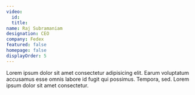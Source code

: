 ```yaml
---
video:
  id:
  title:
name: Raj Subramaniam
designation: CEO
company: Fedex
featured: false
homepage: false
displayOrder: 5
---
```


Lorem ipsum dolor sit amet consectetur adipisicing elit. Earum voluptatum accusamus esse omnis labore id fugit qui possimus. Tempora, sed. Lorem ipsum dolor sit amet consectetur.
